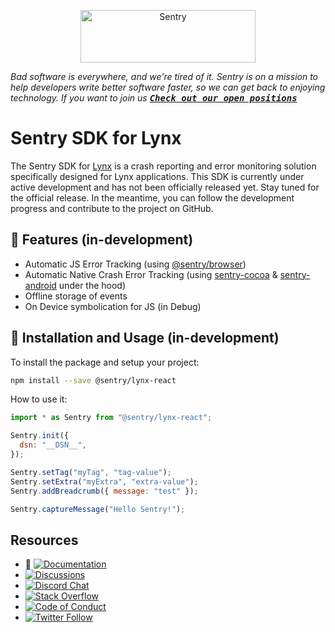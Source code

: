 <p align="center">
  <a href="https://sentry.io/?utm_source=github&utm_medium=logo" target="_blank">
    <img src="https://sentry-brand.storage.googleapis.com/sentry-wordmark-dark-280x84.png" alt="Sentry" width="280" height="84">
  </a>
</p>

_Bad software is everywhere, and we're tired of it. Sentry is on a mission to help developers write better software faster, so we can get back to enjoying technology. If you want to join us [<kbd>**Check out our open positions**</kbd>](https://sentry.io/careers/)_

# Sentry SDK for Lynx

The Sentry SDK for [Lynx](https://lynxjs.org/) is a crash reporting and error monitoring solution specifically designed for Lynx applications. This SDK is currently under active development and has not been officially released yet. Stay tuned for the official release. In the meantime, you can follow the development progress and contribute to the project on GitHub.

## 🚧 Features (in-development)

- Automatic JS Error Tracking (using [@sentry/browser](https://github.com/getsentry/sentry-javascript))
- Automatic Native Crash Error Tracking (using [sentry-cocoa](https://github.com/getsentry/sentry-cocoa) & [sentry-android](https://github.com/getsentry/sentry-java) under the hood)
- Offline storage of events
- On Device symbolication for JS (in Debug)

## 🚧 Installation and Usage (in-development)

To install the package and setup your project:

```sh
npm install --save @sentry/lynx-react
```

How to use it:

```javascript
import * as Sentry from "@sentry/lynx-react";

Sentry.init({
  dsn: "__DSN__",
});

Sentry.setTag("myTag", "tag-value");
Sentry.setExtra("myExtra", "extra-value");
Sentry.addBreadcrumb({ message: "test" });

Sentry.captureMessage("Hello Sentry!");
```

## Resources

- 🚧 [![Documentation](https://img.shields.io/badge/documentation-sentry.io-green.svg)](https://docs.sentry.io/platforms/lynx/)
- [![Discussions](https://img.shields.io/github/discussions/getsentry/sentry-react-native.svg)](https://github.com/getsentry/sentry-lynx/discussions)
- [![Discord Chat](https://img.shields.io/discord/621778831602221064?logo=discord&logoColor=ffffff&color=7389D8)](https://discord.gg/PXa5Apfe7K)
- [![Stack Overflow](https://img.shields.io/badge/stack%20overflow-sentry-green.svg)](http://stackoverflow.com/questions/tagged/sentry)
- [![Code of Conduct](https://img.shields.io/badge/code%20of%20conduct-sentry-green.svg)](https://github.com/getsentry/.github/blob/main/CODE_OF_CONDUCT.md)
- [![Twitter Follow](https://img.shields.io/twitter/follow/getsentry?label=getsentry&style=social)](https://twitter.com/intent/follow?screen_name=getsentry)

